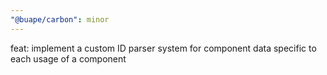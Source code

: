 ```yaml
---
"@buape/carbon": minor
---
```


feat: implement a custom ID parser system for component data specific to each usage of a component

